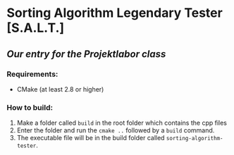 # Sorting Algorithm Legendary Tester [S.A.L.T.]
## _Our entry for the Projektlabor class_

### Requirements:
* CMake (at least 2.8 or higher)

### How to build:
1. Make a folder called `build` in the root folder which contains the cpp files
1. Enter the folder and run the `cmake ..` followed by a `build` command.
1. The executable file will be in the build folder called `sorting-algorithm-tester`.
